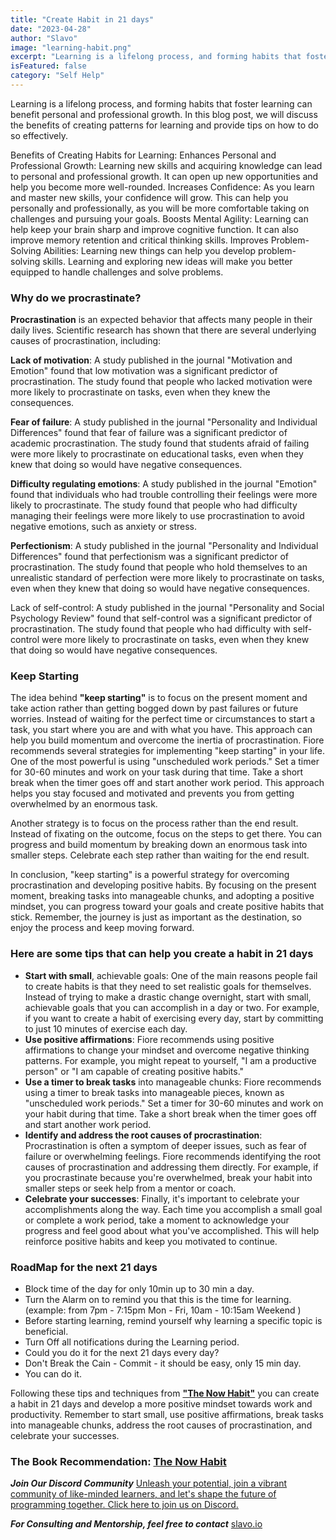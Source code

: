 ```yaml
---
title: "Create Habit in 21 days"
date: "2023-04-28"
author: "Slavo"
image: "learning-habit.png"
excerpt: "Learning is a lifelong process, and forming habits that foster learning can have numerous benefits...."
isFeatured: false
category: "Self Help"
---
```


Learning is a lifelong process, and forming habits that foster learning can benefit personal and professional growth. In this blog post, we will discuss the benefits of creating patterns for learning and provide tips on how to do so effectively.

Benefits of Creating Habits for Learning:
Enhances Personal and Professional Growth: Learning new skills and acquiring knowledge can lead to personal and professional growth. It can open up new opportunities and help you become more well-rounded.
Increases Confidence: As you learn and master new skills, your confidence will grow. This can help you personally and professionally, as you will be more comfortable taking on challenges and pursuing your goals.
Boosts Mental Agility: Learning can help keep your brain sharp and improve cognitive function. It can also improve memory retention and critical thinking skills.
Improves Problem-Solving Abilities: Learning new things can help you develop problem-solving skills. Learning and exploring new ideas will make you better equipped to handle challenges and solve problems.

### Why do we procrastinate?

**Procrastination** is an expected behavior that affects many people in their daily lives. Scientific research has shown that there are several underlying causes of procrastination, including:

**Lack of motivation**: A study published in the journal "Motivation and Emotion" found that low motivation was a significant predictor of procrastination. The study found that people who lacked motivation were more likely to procrastinate on tasks, even when they knew the consequences.

**Fear of failure**: A study published in the journal "Personality and Individual Differences" found that fear of failure was a significant predictor of academic procrastination. The study found that students afraid of failing were more likely to procrastinate on educational tasks, even when they knew that doing so would have negative consequences.

**Difficulty regulating emotions**: A study published in the journal "Emotion" found that individuals who had trouble controlling their feelings were more likely to procrastinate. The study found that people who had difficulty managing their feelings were more likely to use procrastination to avoid negative emotions, such as anxiety or stress.

**Perfectionism**: A study published in the journal "Personality and Individual Differences" found that perfectionism was a significant predictor of procrastination. The study found that people who hold themselves to an unrealistic standard of perfection were more likely to procrastinate on tasks, even when they knew that doing so would have negative consequences.

Lack of self-control: A study published in the journal "Personality and Social Psychology Review" found that self-control was a significant predictor of procrastination. The study found that people who had difficulty with self-control were more likely to procrastinate on tasks, even when they knew that doing so would have negative consequences.

### Keep Starting

The idea behind **"keep starting"** is to focus on the present moment and take action rather than getting bogged down by past failures or future worries. Instead of waiting for the perfect time or circumstances to start a task, you start where you are and with what you have. This approach can help you build momentum and overcome the inertia of procrastination.
Fiore recommends several strategies for implementing "keep starting" in your life. One of the most powerful is using "unscheduled work periods." Set a timer for 30-60 minutes and work on your task during that time. Take a short break when the timer goes off and start another work period. This approach helps you stay focused and motivated and prevents you from getting overwhelmed by an enormous task.

Another strategy is to focus on the process rather than the end result. Instead of fixating on the outcome, focus on the steps to get there. You can progress and build momentum by breaking down an enormous task into smaller steps. Celebrate each step rather than waiting for the end result.

In conclusion, "keep starting" is a powerful strategy for overcoming procrastination and developing positive habits. By focusing on the present moment, breaking tasks into manageable chunks, and adopting a positive mindset, you can progress toward your goals and create positive habits that stick. Remember, the journey is just as important as the destination, so enjoy the process and keep moving forward.

### Here are some tips that can help you create a habit in 21 days

- **Start with small**, achievable goals: One of the main reasons people fail to create habits is that they need to set realistic goals for themselves. Instead of trying to make a drastic change overnight, start with small, achievable goals that you can accomplish in a day or two. For example, if you want to create a habit of exercising every day, start by committing to just 10 minutes of exercise each day.
- **Use positive affirmations**: Fiore recommends using positive affirmations to change your mindset and overcome negative thinking patterns. For example, you might repeat to yourself, "I am a productive person" or "I am capable of creating positive habits."
- **Use a timer to break tasks** into manageable chunks: Fiore recommends using a timer to break tasks into manageable pieces, known as "unscheduled work periods." Set a timer for 30-60 minutes and work on your habit during that time. Take a short break when the timer goes off and start another work period.
- **Identify and address the root causes of procrastination**: Procrastination is often a symptom of deeper issues, such as fear of failure or overwhelming feelings. Fiore recommends identifying the root causes of procrastination and addressing them directly. For example, if you procrastinate because you're overwhelmed, break your habit into smaller steps or seek help from a mentor or coach.
- **Celebrate your successes**: Finally, it's important to celebrate your accomplishments along the way. Each time you accomplish a small goal or complete a work period, take a moment to acknowledge your progress and feel good about what you've accomplished. This will help reinforce positive habits and keep you motivated to continue.

### RoadMap for the next 21 days

- Block time of the day for only 10min up to 30 min a day.
- Turn the Alarm on to remind you that this is the time for learning. (example: from 7pm - 7:15pm Mon - Fri, 10am - 10:15am Weekend )
- Before starting learning, remind yourself why learning a specific topic is beneficial.
- Turn Off all notifications during the Learning period.
- Could you do it for the next 21 days every day?
- Don't Break the Cain - Commit - it should be easy, only 15 min day.
- You can do it.

Following these tips and techniques from **["The Now Habit"](https://www.amazon.com/b?_encoding=UTF8&tag=prototypene06-20&linkCode=ur2&linkId=7d6a22d838d3f9eb313a39af20626c61&camp=1789&creative=9325&node=173507)** you can create a habit in 21 days and develop a more positive mindset towards work and productivity. Remember to start small, use positive affirmations, break tasks into manageable chunks, address the root causes of procrastination, and celebrate your successes.

### The Book Recommendation: [The Now Habit](https://www.amazon.com/b?_encoding=UTF8&tag=prototypene06-20&linkCode=ur2&linkId=7d6a22d838d3f9eb313a39af20626c61&camp=1789&creative=9325&node=173507)

**_Join Our Discord Community_** [Unleash your potential, join a vibrant community of like-minded learners, and let's shape the future of programming together. Click here to join us on Discord.](https://discord.gg/9zvxqj4w)

**_For Consulting and Mentorship, feel free to contact_** [slavo.io](/contact)
